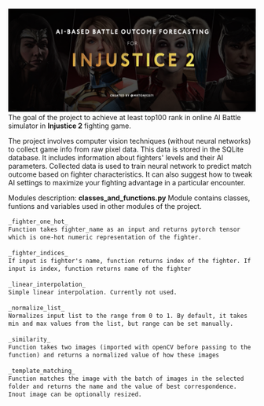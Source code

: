![Screenshot](banner.png)
The goal of the project to achieve at least top100 rank in online AI Battle simulator in **Injustice 2** fighting game. 

The project involves computer vision techniques (without neural networks) to collect game info from raw pixel data. This data is stored in the SQLite database. It includes information about fighters' levels and their AI parameters. Collected data is used to train neural network to predict match outcome based on fighter characteristics. It can also suggest how to tweak AI settings to maximize your fighting advantage in a particular encounter.

Modules description:
**classes_and_functions.py**
Module contains classes, funtions and variables used in other modules of the project.

    _fighter_one_hot_
    Function takes fighter_name as an input and returns pytorch tensor which is one-hot numeric representation of the fighter.

    _fighter_indices_
    If input is fighter's name, function returns index of the fighter. If input is index, function returns name of the fighter

    _linear_interpolation_
    Simple linear interpolation. Currently not used.

    _normalize_list_
    Normalizes input list to the range from 0 to 1. By default, it takes min and max values from the list, but range can be set manually.

    _similarity_
    Function takes two images (imported with openCV before passing to the function) and returns a normalized value of how these images

    _template_matching_
    Function matches the image with the batch of images in the selected folder and returns the name and the value of best correspondence. Inout image can be optionally resized.
